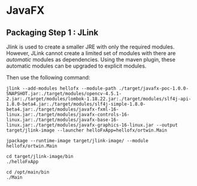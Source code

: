 # JavaFX

## Packaging Step 1 : JLink

Jlink is used to create a smaller JRE with only the required modules. However, JLink cannot create a limited set 
of modules with there are _automatic_ modules as dependencies. Using the maven plugin, these automatic modules
can be upgraded to explicit modules. 

Then use the following command:
````
jlink --add-modules hellofx --module-path ./target/javafx-poc-1.0.0-SNAPSHOT.jar:./target/modules/opencv-4.5.1-2.jar:./target/modules/lombok-1.18.22.jar:./target/modules/slf4j-api-1.8.0-beta4.jar:./target/modules/slf4j-simple-1.8.0-beta4.jar:./target/modules/javafx-fxml-16-linux.jar:./target/modules/javafx-controls-16-linux.jar:./target/modules/javafx-base-16-linux.jar:./target/modules/javafx-graphics-16-linux.jar --output target/jlink-image --launcher helloFxApp=hellofx/ortwin.Main

jpackage --runtime-image target/jlink-image/ --module hellofx/ortwin.Main
````
````
cd target/jlink-image/bin
./helloFxApp
````
````
cd /opt/main/bin
./Main
````
